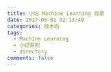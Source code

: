 ```yaml
---
title: 小记 Machine Learning 目录
date: 2017-05-01 02:13:49
categories: 技术向
tags:
  - Machine Learning
  - 小记系列
  - directory
comments: false
---
```


